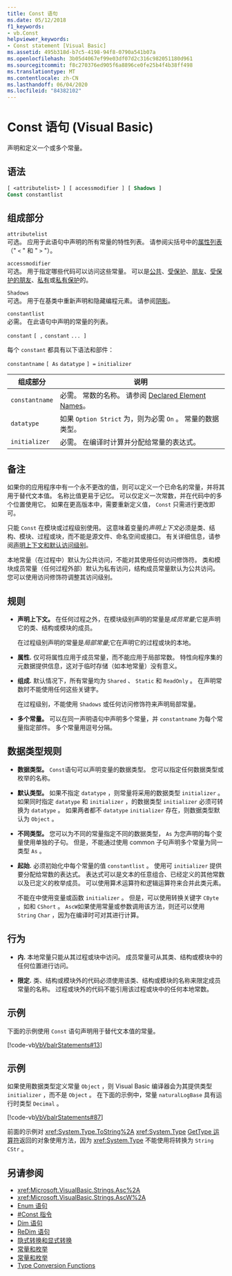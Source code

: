 ```yaml
---
title: Const 语句
ms.date: 05/12/2018
f1_keywords:
- vb.Const
helpviewer_keywords:
- Const statement [Visual Basic]
ms.assetid: 495b318d-b7c5-4198-94f8-0790a541b07a
ms.openlocfilehash: 3b05d4067ef99e03df07d2c316c982051180d961
ms.sourcegitcommit: f8c270376ed905f6a8896ce0fe25b4f4b38ff498
ms.translationtype: MT
ms.contentlocale: zh-CN
ms.lasthandoff: 06/04/2020
ms.locfileid: "84382102"
---
```

# <a name="const-statement-visual-basic"></a>Const 语句 (Visual Basic)

声明和定义一个或多个常量。

## <a name="syntax"></a>语法

```vb
[ <attributelist> ] [ accessmodifier ] [ Shadows ]
Const constantlist
```

## <a name="parts"></a>组成部分

`attributelist`  
可选。 应用于此语句中声明的所有常量的特性列表。 请参阅尖括号中的[属性列表](attribute-list.md)（" `<` " 和 " `>` "）。

`accessmodifier`  
可选。 用于指定哪些代码可以访问这些常量。 可以是[公共](../modifiers/public.md)、[受保护](../modifiers/protected.md)、[朋友](../modifiers/friend.md)、[受保护的朋友](../modifiers/protected-friend.md)、[私有](../modifiers/private.md)或[私有保护](../modifiers/private-protected.md)的。

`Shadows`  
可选。 用于在基类中重新声明和隐藏编程元素。 请参阅[阴影](../modifiers/shadows.md)。

`constantlist`  
必需。 在此语句中声明的常量的列表。

`constant` `[ ,` `constant` `... ]`

每个 `constant` 都具有以下语法和部件：

`constantname` `[ As` `datatype` `] =` `initializer`

|组成部分|说明|
|----------|-----------------|
|`constantname`|必需。 常数的名称。 请参阅 [Declared Element Names](../../programming-guide/language-features/declared-elements/declared-element-names.md)。|
|`datatype`|如果 `Option Strict` 为，则为必需 `On` 。 常量的数据类型。|
|`initializer`|必需。 在编译时计算并分配给常量的表达式。|

## <a name="remarks"></a>备注

如果你的应用程序中有一个永不更改的值，则可以定义一个已命名的常量，并将其用于替代文本值。 名称比值更易于记忆。 可以仅定义一次常数，并在代码中的多个位置使用它。 如果在更高版本中，需要重新定义值， `Const` 只需进行更改即可。

只能 `Const` 在模块或过程级别使用。 这意味着变量的*声明上下文*必须是类、结构、模块、过程或块，而不能是源文件、命名空间或接口。 有关详细信息，请参阅[声明上下文和默认访问级别](declaration-contexts-and-default-access-levels.md)。

本地常量（在过程中）默认为公共访问，不能对其使用任何访问修饰符。 类和模块成员常量（任何过程外部）默认为私有访问，结构成员常量默认为公共访问。 您可以使用访问修饰符调整其访问级别。

## <a name="rules"></a>规则

- **声明上下文。** 在任何过程之外，在模块级别声明的常量是*成员常量*;它是声明它的类、结构或模块的成员。

  在过程级别声明的常量是*局部常量*;它在声明它的过程或块的本地。

- **属性.** 仅可将属性应用于成员常量，而不能应用于局部常数。 特性向程序集的元数据提供信息，这对于临时存储（如本地常量）没有意义。

- **组成.** 默认情况下，所有常量均为 `Shared` 、 `Static` 和 `ReadOnly` 。 在声明常数时不能使用任何这些关键字。

  在过程级别，不能使用 `Shadows` 或任何访问修饰符来声明局部常量。

- **多个常量。** 可以在同一声明语句中声明多个常量，并 `constantname` 为每个常量指定部件。 多个常量用逗号分隔。

## <a name="data-type-rules"></a>数据类型规则

- **数据类型。** `Const`语句可以声明变量的数据类型。 您可以指定任何数据类型或枚举的名称。

- **默认类型。** 如果不指定 `datatype` ，则常量将采用的数据类型 `initializer` 。 如果同时指定 `datatype` 和 `initializer` ，的数据类型 `initializer` 必须可转换为 `datatype` 。 如果两者都不 `datatype` `initializer` 存在，则数据类型默认为 `Object` 。

- **不同类型。** 您可以为不同的常量指定不同的数据类型， `As` 为您声明的每个变量使用单独的子句。 但是，不能通过使用 common 子句声明多个常量为同一类型 `As` 。

- **起始.** 必须初始化中每个常量的值 `constantlist` 。 使用可 `initializer` 提供要分配给常数的表达式。 表达式可以是文本的任意组合、已经定义的其他常数以及已定义的枚举成员。 可以使用算术运算符和逻辑运算符来合并此类元素。

  不能在中使用变量或函数 `initializer` 。 但是，可以使用转换关键字 `CByte` ，如和 `CShort` 。 `AscW`如果使用常量或参数调用该方法，则还可以使用 `String` `Char` ，因为在编译时可对其进行计算。

## <a name="behavior"></a>行为

- **内.** 本地常量只能从其过程或块中访问。 成员常量可从其类、结构或模块中的任何位置进行访问。

- **限定.** 类、结构或模块外的代码必须使用该类、结构或模块的名称来限定成员常量的名称。 过程或块外的代码不能引用该过程或块中的任何本地常数。

## <a name="example"></a>示例

下面的示例使用 `Const` 语句声明用于替代文本值的常量。

[!code-vb[VbVbalrStatements#13](~/samples/snippets/visualbasic/VS_Snippets_VBCSharp/VbVbalrStatements/VB/Class1.vb#13)]

## <a name="example"></a>示例

如果使用数据类型定义常量 `Object` ，则 Visual Basic 编译器会为其提供类型 `initializer` ，而不是 `Object` 。 在下面的示例中，常量 `naturalLogBase` 具有运行时类型 `Decimal` 。

[!code-vb[VbVbalrStatements#87](~/samples/snippets/visualbasic/VS_Snippets_VBCSharp/VbVbalrStatements/VB/Class1.vb#87)]

前面的示例对 <xref:System.Type.ToString%2A> <xref:System.Type> [GetType 运算符](../operators/gettype-operator.md)返回的对象使用方法，因为 <xref:System.Type> 不能使用将转换为 `String` `CStr` 。

## <a name="see-also"></a>另请参阅

- <xref:Microsoft.VisualBasic.Strings.Asc%2A>
- <xref:Microsoft.VisualBasic.Strings.AscW%2A>
- [Enum 语句](enum-statement.md)
- [#Const 指令](../directives/const-directive.md)
- [Dim 语句](dim-statement.md)
- [ReDim 语句](redim-statement.md)
- [隐式转换和显式转换](../../programming-guide/language-features/data-types/implicit-and-explicit-conversions.md)
- [常量和枚举](../../programming-guide/language-features/constants-enums/index.md)
- [常量和枚举](../constants-and-enumerations.md)
- [Type Conversion Functions](../functions/type-conversion-functions.md)
